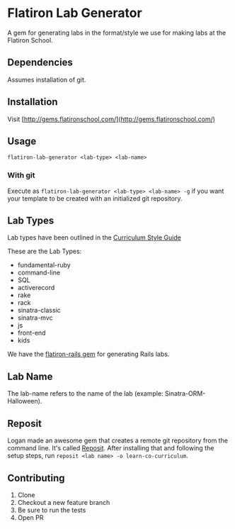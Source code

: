 # Flatiron Lab Generator

A gem for generating labs in the format/style we use for making labs at the Flatiron School.

## Dependencies

Assumes installation of git.

## Installation

Visit [http://gems.flatironschool.com/](http://gems.flatironschool.com/)

## Usage

`flatiron-lab-generator <lab-type> <lab-name>`

### With git

Execute as `flatiron-lab-generator <lab-type> <lab-name> -g` if you want your template to be created with an initialized git repository.

## Lab Types

Lab types have been outlined in the [Curriculum Style Guide](https://github.com/learn-co-curriculum/curriculum-style-guide/blob/master/lab-templates.md)

These are the Lab Types:

* fundamental-ruby
* command-line
* SQL
* activerecord
* rake
* rack
* sinatra-classic
* sinatra-mvc
* js
* front-end
* kids

We have the [flatiron-rails gem](https://github.com/flatiron-school/flatiron-rails) for generating Rails labs.

## Lab Name

The lab-name refers to the name of the lab (example: Sinatra-ORM-Halloween).

## Reposit

Logan made an awesome gem that creates a remote git repository from the command line. It's called [Reposit](https://github.com/loganhasson/reposit). After installing that and following the setup steps, run `reposit <lab name> -o learn-co-curriculum`.

## Contributing

1. Clone
2. Checkout a new feature branch
3. Be sure to run the tests
4. Open PR

